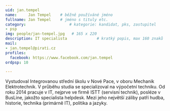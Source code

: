 ```yaml
---
uid: jan.tempel
name:     Jan Tempel  	# běžně používáné jméno
fullname: Jan Tempel  	# jméno s tituly etc.
category:                 	# kategorie: kandidat, pks, zastupitel
- psp
img: people/jan-tempel.jpg   # 165 x 220
description: IT specialista            	# kratký popis, max 160 znaků
mail:
- jan.tempel@pirati.cz
profiles:
  facebook: https://www.facebook.com/jan.tempel
ordpsp: 10

---
```


Vystudoval Integrovanou střední školu v Nové Pace, v oboru Mechanik Elektrotechnik. V průběhu studia se specializoval na výpočetní techniku.
Od roku 2014 pracuje v IT, nejprve ve firmě ISTT (servisní technik), posléze v BusLine, jakožto specialista helpdesk. Mezi jeho největší záliby patří hudba, historie, technika (primárně IT), politika a jazyky.